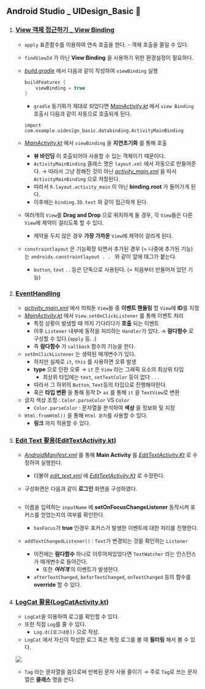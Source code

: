 ## Android Studio _ UIDesign_Basic 🥞

1. ### [View 객체 접근하기 _ View Binding](#)
    - `apply` 표준함수를 이용하여 연속 호출을 한다.
            - 객체 호출을 줄일 수 있다.
    - `findViewId` 가 아닌 **View Binding** 을 사용하기 위한 환경설정이 필요하다.
    - *[build.gradle](./app/build.gradle)* 에서 다음과 같이 작성하여 `viewBinding` 실행

        ```gradle
        buildFeatures {
            viewBinding = true
        }
        ```
        - `gradle` 동기화가 제대로 되었다면 *[MainActivity.kt](./app/src/main/java/com/example/uidesign_basic/MainActivity.kt)* 에서 `view Binding` 호출시 다음과 같이 자동으로 호출되게 된다.

        ```
        import com.example.uidesign_basic.databinding.ActivityMainBinding
        ```
    - *[MainActivity.kt](./app/src/main/java/com/example/uidesign_basic/MainActivity.kt)* 에서 `viewBinding` 을 **지연초기화** 를 통해 호출
        - **뷰 바인딩** 이 호출되어야 사용할 수 있는 객체이기 때문이다.
        - `ActivityMainBinding` 클래스 명은 `layout.xml` 에서 자동으로 만들어준다. → 따라서 그냥 정해진 것이 아닌 *[activity_main.xml](./app/res/layout/activity_main.xml)* 을 따서 `ActivityMainBinding` 으로 저장된다.
        - 따라서 `R.layout.activity_main` 이 아닌 **binding.root** 가 들어가게 된다.
        - 이후에는 `binding.ID.text` 와 같이 접근하게 된다.
    - 여러개의 `View`를 **Drag and Drop** 으로 위치하게 둘 경우, 각 `View`들은 다른 `View`에 제약이 걸리도록 할 수 있다.
        - 제약을 두지 않은 경우 **가장 가까운** `View`에 제약이 걸리게 된다.
    - `constraintlayout` 은 기능확장 되면서 추가된 경우 (= 나중에 추가된 기능) 는 `androidx.constraintlayout . . ` 와 같이 앞에 태그가 붙는다.
        - `button`, `text`  . . 등은 단독으로 사용된다. (= 처음부터 만들어져 있던 기능)
2. ### [EventHandling](#)
    - *[activity_main.xml](./app/src/main/res/layout/activity_main.xml)* 에서 띄워둔 `View`들 중 **이벤트 핸들링** 할 `View`에 **ID**를 지정
    - *[MainActivity.kt](./app/src/main/java/com/example/uidesign_basic/MainActivity.kt)* 에서 `View.setOnClickListener` 를 통해 이벤트 처리
        - 특정 상황이 발생할 때 까지 기다리다가 **호출** 되는 이벤트
        - 이후 `Listener` 내부에 동작을 처리하는 `Handler`가 있다. → **람다함수** 로 구성할 수 있다.(`apply` 등. .)
        - 즉 **람다함수** 가 `callback` 함수의 기능을 한다.
    - `setOnClickListener` 는 생략된 매개변수가 있다.
        - 하지만 실제로 `it`, `this` 를 사용하면 오류 발생
        - **type** 으로 인한 오류 → `it` 은 `View` 라는 그래픽 요소의 최상위 타입
            - 최상위 타입에는 `text`, `setTextColor` 등이 없다 . . .
        - 따라서 그 하위의 `Button`, `Text`등의 타입으로 진행해야한다.
        - 혹은 **타입 변환** 을 통해 동작 ▷ `as` 를 통해 `it` 을 `TextView`로 변환
    - 글자 색상 조정 : `Color.parseColor` VS `Color`
        - `Color.parseColor` : 문자열을 분석하여 **색상** 을 정보화 및 지정
    - `Html.fromHtml()` 을 통해 `Html 문자`를 사용할 수 있다.
        - **링크** 까지 적용할 수 있다.
3. ### [Edit Text 활용(EditTextActivity.kt)](./app/src/main/java/com/example/uidesign_basic/EditTextActivity.kt)
    - *[AndroidManifest.xml](./app/src/main/AndroidManifest.xml)* 를 통해 **Main Activity** 를 *[EditTextActivity.Kt](./app/src/main/java/com/example/uidesign_basic/EditTextActivity.kt)* 로 수정하여 실행한다.
        - 더불어 *[edit_text.xml](./app/src/main/res/layout/edit_text.xml)* 에 *[EditTextActivity.Kt](./app/src/main/java/com/example/uidesign_basic/EditTextActivity.kt)* 로 수정한다.
    - 구성화면은 다음과 같이 **로그인** 화면을 구성하였다.

        ![]()
    - 이름을 입력하는 `inputName` 에 **setOnFocusChangeListener** 동작시켜 포커스를 얻었는지의 여부를 확인한다.
        - `hasFocus`가 **true** 인경우 포커스가 발생한 이벤트에 대한 처리를 진행한다.
    - `addTextChangedListener()` : `Text`가 변경되는 것을 확인하는 `Listener`
        - 이전에는 **람다함수** 하나로 이루어져있었다면 `TextWatcher` 라는 인스턴스가 매개변수로 들어간다.
            - 또한 ***여러개*** 의 이벤트가 발생한다.
        - `afterTextChanged`, `beforTextChanged`, `onTextChanged` 등의 함수를 **override** 할 수 있다.
4. ### [LogCat 활용(LogCatActivity.kt)](./app/src/main/java/com/example/uidesign_basic/LogCatActivity.kt)
    - `LogCat`을 이용하여 로그를 확인할 수 있다.
    - 또한 직접 `Log`를 줄 수 있다.
        - `Log.d([로그내용])` 으로 작성.
    - `LogCat` 에서 자신이 작성한 로그 혹은 특정 로그를 볼 때 **필터링** 해서 볼 수 있다.

    ![](.../img/a2_img.PNG)
    - `Tag` 라는 문자열을 씀으로써 반복된 문자 사용 줄이기 → 주로 `Tag`로 쓰는 문자열은 **클래스** 명을 쓴다.